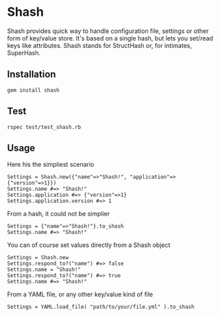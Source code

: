 Shash
=====
Shash provides quick way to handle configuration file, settings or other form of key/value store. It's based
on a single hash, but lets you set/read keys like attributes. Shash stands for StructHash or, for intimates,
SuperHash.

Installation
------------
    gem install shash

Test
----
    rspec test/test_shash.rb

Usage
-----
Here his the simpliest scenario

    Settings = Shash.new({"name"=>"Shash!", "application"=>{"version"=>1}})
    Settings.name #=> "Shash!"
    Settings.application #=> {"version"=>1}
    Settings.application.version #=> 1

From a hash, it could not be simplier

    Settings = {"name"=>"Shash!"}.to_shash
    Settings.name #=> "Shash!"

You can of course set values directly from a Shash object

    Settings = Shash.new
    Settings.respond_to?("name") #=> false
    Settings.name = "Shash!"
    Settings.respond_to?("name") #=> true
    Settings.name #=> "Shash!"

From a YAML file, or any other key/value kind of file

    Settings = YAML.load_file( "path/to/your/file.yml" ).to_shash
